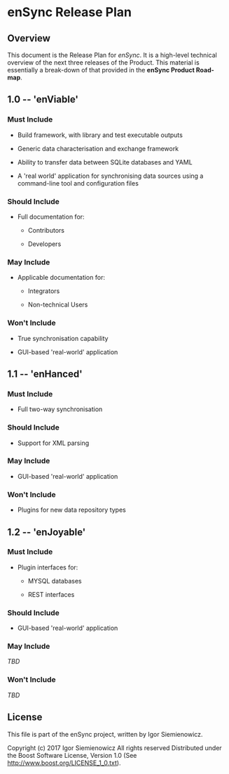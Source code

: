 # enSync Release Plan #

## Overview ##

This document is the Release Plan for *enSync*. It is a high-level technical
overview of the next three releases of the Product. This material is
essentially a break-down of that provided in the **enSync Product Road-map**.

##  1.0 -- 'enViable' ##

### Must Include ###

*   Build framework, with library and test executable outputs

*   Generic data characterisation and exchange framework

*   Ability to transfer data between SQLite databases and YAML 

*   A 'real world' application for synchronising data sources using a
    command-line tool and configuration files

### Should Include ###

*   Full documentation for:

    -   Contributors

    -   Developers

### May Include ###

*   Applicable documentation for:

    -   Integrators

    -   Non-technical Users

### Won't Include ###

*   True synchronisation capability

*   GUI-based 'real-world' application

##  1.1 -- 'enHanced' ##

### Must Include ###

*   Full two-way synchronisation

### Should Include ###

*   Support for XML parsing

### May Include ###

*   GUI-based 'real-world' application

### Won't Include ###

*   Plugins for new data repository types

## 1.2 -- 'enJoyable' ##

### Must Include ###

*   Plugin interfaces for:

    -   MYSQL databases

    -   REST interfaces

### Should Include ###

*   GUI-based 'real-world' application

### May Include ###

*TBD*

### Won't Include ###

*TBD*

## License ##

This file is part of the enSync project, written by Igor Siemienowicz.

Copyright (c) 2017 Igor Siemienowicz All rights reserved Distributed under
the Boost Software License, Version 1.0 (See
http://www.boost.org/LICENSE_1_0.txt).
